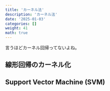 ```yaml
---
title: 'カーネル法'
description: 'カーネル法'
date: '2025-01-03'
categories: []
weight: 41
math: true
---
```


言うほどカーネル回帰ってないよね。



## 線形回帰のカーネル化





## Support Vector Machine (SVM)